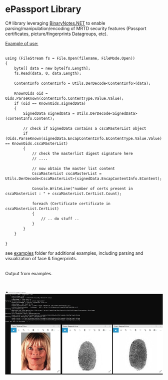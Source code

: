 # ePassport Library

C# library leveraging [BinaryNotes.NET](https://github.com/sylvain-prevost/BinaryNotes.NET) to enable parsing/manipulation/encoding of MRTD security features (Passport certificates, picture/fingerprints Datagroups, etc).

<u>Example of use:</u>

```code

using (FileStream fs = File.Open(filename, FileMode.Open))
{
    byte[] data = new byte[fs.Length];
    fs.Read(data, 0, data.Length);

    ContentInfo contentInfo = Utils.DerDecode<ContentInfo>(data);

    KnownOids oid = Oids.ParseKnown(contentInfo.ContentType.Value.Value);
    if (oid == KnownOids.signedData)
    {
        SignedData signedData = Utils.DerDecode<SignedData>(contentInfo.Content);

        // check if SignedData contains a cscaMasterList object
        if (Oids.ParseKnown(signedData.EncapContentInfo.EContentType.Value.Value) == KnownOids.cscaMasterList)
        {
            // check the masterlist digest signature here
            // ....

            // now obtain the master list content
            CscaMasterList cscaMasterList = Utils.DerDecode<CscaMasterList>(signedData.EncapContentInfo.EContent);

            Console.WriteLine("number of certs present in cscaMasterList : " + cscaMasterList.CertList.Count);

            foreach (Certificate certificate in cscaMasterList.CertList)
            {
                // .. do stuff ..
            }
        }
    }

}

```

see [examples](examples/) folder for additional examples, including parsing and visualization of face & fingerprints.  


</br>
Output from examples.  
</br>
</br>
</br>

![Alt text](images/examples_output.jpg?raw=true "Title")

</br>
</br>


